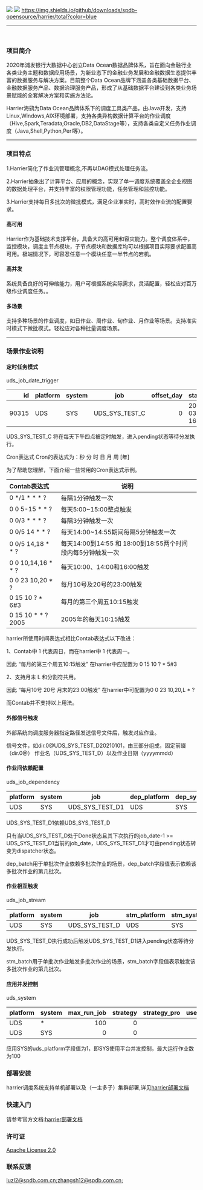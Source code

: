 ![](https://img.shields.io/badge/release-v2.2-blue.svg)
![](https://img.shields.io/badge/language-java-blue.svg)
https://img.shields.io/github/downloads/spdb-opensource/harrier/total?color=blue

------

​
### 项目简介

2020年浦发银行大数据中心创立Data Ocean数据品牌体系，旨在面向金融行业各类业务主题和数据应用场景，为新业态下的金融业务发展和金融数据生态提供丰富的数据服务与解决方案。目前整个Data Ocean品牌下涵盖各类基础数据平台、金融数据服务产品、数据治理服务产品，形成了从基础数据平台建设到各类业务场景赋能的全套解决方案和实施方法论。

Harrier海鹞为Data Ocean品牌体系下的调度工具类产品，由Java开发，支持Linux,Windows,AIX环境部署，支持各类异构数据计算平台的作业调度（Hive,Spark,Teradata,Oracle,DB2,DataStage等），支持各类自定义任务作业调度（Java,Shell,Python,Perl等）。

------

### 项目特点

1.Harrier简化了作业流管理概念,不再以DAG模式处理任务流。

2.Harrier抽象出了计算平台、应用的概念，实现了单一调度系统覆盖全企业视图的数据处理平台，并支持丰富的权限管理功能，任务管理和监控功能。

3.Harrier支持每日多批次的微批模式，满足企业准实时，高时效作业流的配置要求。

#### **高可用**

​        Harrier作为基础技术支撑平台，具备大的高可用和容灾能力。整个调度体系中，监控模块，调度主节点模块，子节点模块和数据库均可以根据项目实际要求配置高可用。极端情况下，可容忍任意一个模块任意一半节点的宕机。

#### **高并发**

​        系统具备良好的可伸缩能力，用户可根据系统实际需求，灵活配置，轻松应对百万级作业调度任务。。

#### **多场景**

​        支持多种场景的作业调度，如日作业、周作业、旬作业、月作业等场景。支持准实时模式下微批模式。轻松应对各种批量调度场景。

------

### 场景作业说明

#### 定时任务模式

uds_job_date_trigger

|    id | platform | system | job            | offset_day | start_time          | end_time            | second | minute | hour | day  | month | week | year | is_enable | des  |
| ----: | -------- | ------ | -------------- | ---------: | ------------------- | ------------------- | ------ | ------ | ---- | ---- | ----- | ---- | ---- | --------: | ---- |
| 90315 | UDS      | SYS    | UDS_SYS_TEST_C |          0 | 2021-03-24 16:00:00 | 2099-01-01 00:00:01 | 0      | 0      | 16   | *    | *     | ?    | *    |         1 |      |

UDS_SYS_TEST_C 将在每天下午四点被定时触发，进入pending状态等待分发执行。

Cron表达式
Cron的表达式为：秒 分 时 日 月 周 [年]

为了帮助您理解，下面介绍一些常用的Cron表达式示例。

| Contab表达式       | 说明                                                    |
| :----------------- | ------------------------------------------------------- |
| 0 */1 * * * ?      | 每隔1分钟触发一次                                       |
| 0 0 5-15 * * ?     | 每天5:00~15:00整点触发                                  |
| 0 0/3 * * * ?      | 每隔3分钟触发一次                                       |
| 0 0/5 14 * * ?     | 每天14:00~14:55期间每隔5分钟触发一次                    |
| 0 0/5 14,18 * * ?  | 每天14:00到14:55 和 18:00到18:55两个时间段内每5分钟触发一次 |
| 0 0 10,14,16 * * ? | 每天10:00、14:00和16:00触发                             |
| 0 0 23 10,20 * ?   | 每月10号及20号的23:00触发                               |
| 0 15 10 ? * 6#3    | 每月的第三个周五10:15触发                               |
| 0 15 10 * * ? 2005 | 2005年的每天10:15触发                                   |

harrier所使用时间表达式相比Contab表达式以下改进：

1、Contab中 1 代表周日，而在harrier中 1 代表周一。

因此 “每月的第三个周五10:15触发” 在harrier中应配置为 0 15 10 ? * 5#3

2、支持月末 L 和分割符共用。 

因此 “每月10号 20号 月末的23:00触发” 在harrier中可配置为0 0 23 10,20,L * ?

而Contab并不支持以上用法。

#### 外部信号触发

外部系统向调度服务器指定路径发送信号文件后，触发对应作业。

信号文件，如dir.0@UDS_SYS_TEST_D20210101，由三部分组成，固定前缀（dir.0@）
作业名（UDS_SYS_TEST_D）以及作业日期（yyyymmdd）

#### 作业间依赖配置

uds_job_dependency

| platform | system | job             | dep_platform | dep_system | dep_job        | dep_batch | is_enable | des  |
| -------- | ------ | --------------- | ------------ | ---------- | -------------- | --------: | --------: | ---- |
| UDS      | SYS    | UDS_SYS_TEST_D1 | UDS          | SYS        | UDS_SYS_TEST_D |         0 |         1 | \N   |

UDS_SYS_TEST_D1依赖UDS_SYS_TEST_D

只有当UDS_SYS_TEST_D处于Done状态且其下次执行的job_date-1 >= UDS_SYS_TEST_D1当前的job_date，UDS_SYS_TEST_D1才可由pending状态转变为dispatcher状态。

dep_batch用于单批次作业依赖多批次作业的场景，dep_batch字段值表示依赖该多批次作业的第几批次。

#### 作业相互触发

uds_job_stream

| platform | system | job            | stm_platform | stm_system | stm_job         | stm_batch | is_enable | des  |
| -------- | ------ | -------------- | ------------ | ---------- | --------------- | --------: | --------: | ---- |
| UDS      | SYS    | UDS_SYS_TEST_D | UDS          | SYS        | UDS_SYS_TEST_D1 |         0 |         1 | \N   |

UDS_SYS_TEST_D执行成功后触发UDS_SYS_TEST_D1进入pending状态等待分发执行。

stm_batch用于单批次作业触发多批次作业的场景，stm_batch字段值表示触发该多批次作业的第几批次。

#### 应用并发控制

uds_system

| platform | system | max_run_job | strategy | strategy_pro | use_platform | des  |
| -------- | ------ | ----------: | -------: | ------------ | -----------: | ---- |
| UDS      | *      |         100 |        0 |              |            1 |      |
| UDS      | SYS    |           0 |        0 |              |            1 |      |

应用SYS的uds_platform字段值为1，即SYS使用平台并发控制，最大运行作业数为100

### 部署安装

harrier调度系统支持单机部署以及（一主多子）集群部署,详见[harrier部署文档](./deployment.md)

### 快速入门

请参考官方文档:[harrier部署文档](./deployment.md)

### 许可证

[Apache License 2.0](./LICENSE)

### 联系反馈
luzl2@spdb.com.cn;zhangsh12@spdb.com.cn;


##### 

